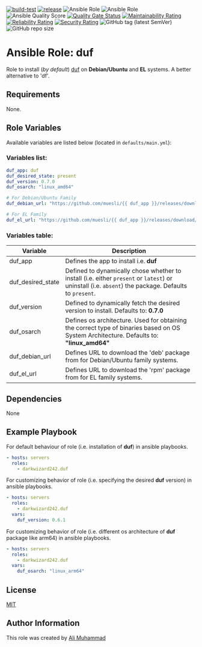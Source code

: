 [![build-test](https://github.com/darkwizard242/ansible-role-duf/workflows/build-and-test/badge.svg?branch=master)](https://github.com/darkwizard242/ansible-role-duf/actions?query=workflow%3Abuild-and-test) [![release](https://github.com/darkwizard242/ansible-role-duf/workflows/release/badge.svg)](https://github.com/darkwizard242/ansible-role-duf/actions?query=workflow%3Arelease) ![Ansible Role](https://img.shields.io/ansible/role/56561?color=dark%20green%20) ![Ansible Role](https://img.shields.io/ansible/role/d/56561?label=role%20downloads) ![Ansible Quality Score](https://img.shields.io/ansible/quality/56561?label=ansible%20quality%20score) [![Quality Gate Status](https://sonarcloud.io/api/project_badges/measure?project=ansible-role-duf&metric=alert_status)](https://sonarcloud.io/dashboard?id=ansible-role-duf) [![Maintainability Rating](https://sonarcloud.io/api/project_badges/measure?project=ansible-role-duf&metric=sqale_rating)](https://sonarcloud.io/dashboard?id=ansible-role-duf) [![Reliability Rating](https://sonarcloud.io/api/project_badges/measure?project=ansible-role-duf&metric=reliability_rating)](https://sonarcloud.io/dashboard?id=ansible-role-duf) [![Security Rating](https://sonarcloud.io/api/project_badges/measure?project=ansible-role-duf&metric=security_rating)](https://sonarcloud.io/dashboard?id=ansible-role-duf) ![GitHub tag (latest SemVer)](https://img.shields.io/github/tag/darkwizard242/ansible-role-duf?label=release) ![GitHub repo size](https://img.shields.io/github/repo-size/darkwizard242/ansible-role-duf?color=orange&style=flat-square)

# Ansible Role: duf

Role to install (_by default_) [duf](https://github.com/muesli/duf) on **Debian/Ubuntu** and **EL** systems. A better alternative to 'df'.

## Requirements

None.

## Role Variables

Available variables are listed below (located in `defaults/main.yml`):

### Variables list:

```yaml
duf_app: duf
duf_desired_state: present
duf_version: 0.7.0
duf_osarch: "linux_amd64"

# For Debian/Ubuntu Family
duf_debian_url: "https://github.com/muesli/{{ duf_app }}/releases/download/v{{ duf_version }}/{{ duf_app }}_{{ duf_version }}_{{ duf_osarch }}.deb"

# For EL Family
duf_el_url: "https://github.com/muesli/{{ duf_app }}/releases/download/v{{ duf_version }}/{{ duf_app }}_{{ duf_version }}_{{ duf_osarch }}.rpm"
```

### Variables table:

Variable          | Description
----------------- | ----------------------------------------------------------------------------------------------------------------------------------------------------
duf_app           | Defines the app to install i.e. **duf**
duf_desired_state | Defined to dynamically chose whether to install (i.e. either `present` or `latest`) or uninstall (i.e. `absent`) the package. Defaults to `present`.
duf_version       | Defined to dynamically fetch the desired version to install. Defaults to: **0.7.0**
duf_osarch        | Defines os architecture. Used for obtaining the correct type of binaries based on OS System Architecture. Defaults to: **"linux_amd64"**
duf_debian_url    | Defines URL to download the 'deb' package from for Debian/Ubuntu family systems.
duf_el_url        | Defines URL to download the 'rpm' package from for EL family systems.

## Dependencies

None

## Example Playbook

For default behaviour of role (i.e. installation of **duf**) in ansible playbooks.

```yaml
- hosts: servers
  roles:
    - darkwizard242.duf
```

For customizing behavior of role (i.e. specifying the desired **duf** version) in ansible playbooks.

```yaml
- hosts: servers
  roles:
    - darkwizard242.duf
  vars:
    duf_version: 0.6.1
```

For customizing behavior of role (i.e. different os architecture of **duf** package like arm64) in ansible playbooks.

```yaml
- hosts: servers
  roles:
    - darkwizard242.duf
  vars:
    duf_osarch: "linux_arm64"
```

## License

[MIT](https://github.com/darkwizard242/ansible-role-duf/blob/master/LICENSE)

## Author Information

This role was created by [Ali Muhammad](https://www.alimuhammad.dev)
